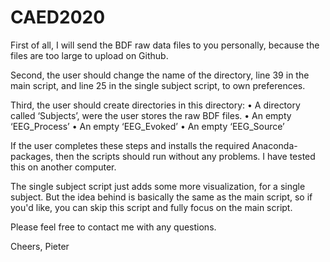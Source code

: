 # CAED2020


First of all, I will send the BDF raw data files to you personally, because the files are too large to upload on Github.

Second, the user should change the name of the directory, line 39 in the main script, and line 25 in the single subject script, 
to own preferences.

Third, the user should create directories in this directory:
•	A directory called ‘Subjects’, were the user stores the raw BDF files.
•	An empty ‘EEG_Process’
•	An empty ‘EEG_Evoked’
•	An empty ‘EEG_Source’

If the user completes these steps and installs the required Anaconda-packages, then the scripts should run without any problems. 
I have tested this on another computer. 

The single subject script just adds some more visualization, for a single subject. But the idea behind is basically the same as the main
script, so if you'd like, you can skip this script and fully focus on the main script.

Please feel free to contact me with any questions.


Cheers,
Pieter

